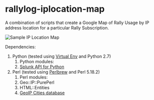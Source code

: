 rallylog-iplocation-map
=======================

A combination of scripts that create a Google Map of Rally Usage by IP address location for a particular Rally Subscription.

![Sample IP Location Map](https://raw.github.com/markwilliams970/rallylog-iplocation-map/master/img/screenshot.png)

Dependencies:

1. Python (tested using [Virtual Env](http://www.virtualenv.org/en/latest/) and Python 2.7)
	1. Python modules: 
	2. [Splunk API for Python](http://dev.splunk.com/view/python-sdk/SP-CAAAEBB)
2. Perl (tested using [Perlbrew](http://perlbrew.pl/) and Perl 5.18.2)
	1. Perl modules: 
	2. Geo::IP::PurePerl
	3. HTML::Entities
	4. [GeoIP Cities database](http://dev.maxmind.com/geoip/legacy/install/city/)
 